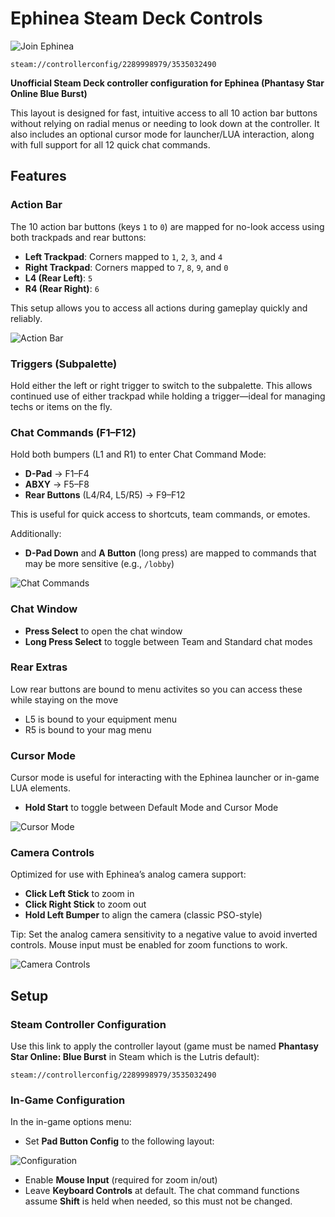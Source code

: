 # Ephinea Steam Deck Controls

![Join Ephinea](https://ephinea.pioneer2.net/)

```
steam://controllerconfig/2289998979/3535032490
```

**Unofficial Steam Deck controller configuration for Ephinea (Phantasy Star Online Blue Burst)**

This layout is designed for fast, intuitive access to all 10 action bar buttons without relying on radial menus or needing to look down at the controller. It also includes an optional cursor mode for launcher/LUA interaction, along with full support for all 12 quick chat commands.

## Features

### Action Bar

The 10 action bar buttons (keys `1` to `0`) are mapped for no-look access using both trackpads and rear buttons:

* **Left Trackpad**: Corners mapped to `1`, `2`, `3`, and `4`
* **Right Trackpad**: Corners mapped to `7`, `8`, `9`, and `0`
* **L4 (Rear Left)**: `5`
* **R4 (Rear Right)**: `6`

This setup allows you to access all actions during gameplay quickly and reliably.

![Action Bar](https://github.com/user-attachments/assets/7d0ff06b-016d-44d3-9926-a3b31ecf239e)

### Triggers (Subpalette)

Hold either the left or right trigger to switch to the subpalette. This allows continued use of either trackpad while holding a trigger—ideal for managing techs or items on the fly.

### Chat Commands (F1–F12)

Hold both bumpers (L1 and R1) to enter Chat Command Mode:

* **D-Pad** → F1–F4
* **ABXY** → F5–F8
* **Rear Buttons** (L4/R4, L5/R5) → F9–F12

This is useful for quick access to shortcuts, team commands, or emotes.

Additionally:

* **D-Pad Down** and **A Button** (long press) are mapped to commands that may be more sensitive (e.g., `/lobby`)

![Chat Commands](https://github.com/user-attachments/assets/b6344c70-2e06-40a6-ac75-6773ad3dee73)

### Chat Window

* **Press Select** to open the chat window
* **Long Press Select** to toggle between Team and Standard chat modes

### Rear Extras

Low rear buttons are bound to menu activites so you can access these while staying on the move

* L5 is bound to your equipment menu
* R5 is bound to your mag menu

### Cursor Mode

Cursor mode is useful for interacting with the Ephinea launcher or in-game LUA elements.

* **Hold Start** to toggle between Default Mode and Cursor Mode

![Cursor Mode](https://github.com/user-attachments/assets/7c249ca4-7033-478a-927a-4bee36a99b61)

### Camera Controls

Optimized for use with Ephinea’s analog camera support:

* **Click Left Stick** to zoom in
* **Click Right Stick** to zoom out
* **Hold Left Bumper** to align the camera (classic PSO-style)

Tip: Set the analog camera sensitivity to a negative value to avoid inverted controls. Mouse input must be enabled for zoom functions to work.

![Camera Controls](https://github.com/user-attachments/assets/8822adb2-9008-4a86-b207-0bdb167c9550)

## Setup

### Steam Controller Configuration

Use this link to apply the controller layout (game must be named **Phantasy Star Online: Blue Burst** in Steam which is the Lutris default):

```
steam://controllerconfig/2289998979/3535032490
```

### In-Game Configuration

In the in-game options menu:

* Set **Pad Button Config** to the following layout:

![Configuration](https://github.com/user-attachments/assets/2ba72e3c-9545-47ec-93c8-d02aa264f598)

* Enable **Mouse Input** (required for zoom in/out)
* Leave **Keyboard Controls** at default. The chat command functions assume **Shift** is held when needed, so this must not be changed.
